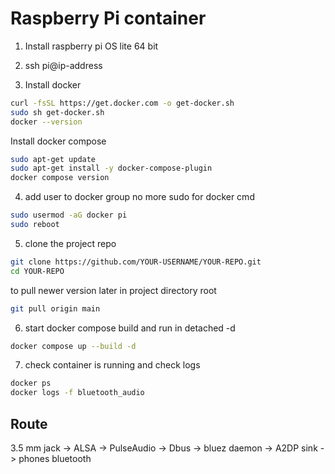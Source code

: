 # Raspberry Pi container


1. Install raspberry pi OS lite 64 bit

2. ssh pi@ip-address

3. Install docker 
```bash
curl -fsSL https://get.docker.com -o get-docker.sh
sudo sh get-docker.sh
docker --version
```
Install docker compose 
```bash
sudo apt-get update
sudo apt-get install -y docker-compose-plugin
docker compose version
```

4. add user to docker group no more sudo for docker cmd
```bash
sudo usermod -aG docker pi
sudo reboot
```

5. clone the project repo
```bash
git clone https://github.com/YOUR-USERNAME/YOUR-REPO.git
cd YOUR-REPO
```
to pull newer version later in project directory root
```bash
git pull origin main
```

6. start docker compose build and run in detached -d
```bash
docker compose up --build -d
```
7. check container is running and check logs
```bash
docker ps
docker logs -f bluetooth_audio
```



## Route
3.5 mm jack -> ALSA -> PulseAudio -> Dbus -> bluez daemon -> A2DP sink -> phones bluetooth
